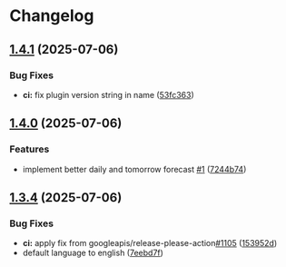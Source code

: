 # Changelog

## [1.4.1](https://github.com/andi4000/trmnl-open-meteo-weather-forecast/compare/v1.4.0...v1.4.1) (2025-07-06)


### Bug Fixes

* **ci:** fix plugin version string in name ([53fc363](https://github.com/andi4000/trmnl-open-meteo-weather-forecast/commit/53fc363e275f8258387f709d0264d78f9c2fc21d))

## [1.4.0](https://github.com/andi4000/trmnl-open-meteo-weather-forecast/compare/v1.3.4...v1.4.0) (2025-07-06)


### Features

* implement better daily and tomorrow forecast [#1](https://github.com/andi4000/trmnl-open-meteo-weather-forecast/issues/1) ([7244b74](https://github.com/andi4000/trmnl-open-meteo-weather-forecast/commit/7244b74c72a175352e4a86857766936afa666ed2))

## [1.3.4](https://github.com/andi4000/trmnl-open-meteo-weather-forecast/compare/1.3.3...v1.3.4) (2025-07-06)


### Bug Fixes

* **ci:** apply fix from googleapis/release-please-action[#1105](https://github.com/andi4000/trmnl-open-meteo-weather-forecast/issues/1105) ([153952d](https://github.com/andi4000/trmnl-open-meteo-weather-forecast/commit/153952ddf957233e7f85b08b07ac958ab267a55b))
* default language to english ([7eebd7f](https://github.com/andi4000/trmnl-open-meteo-weather-forecast/commit/7eebd7fddd25cdd08906ad5cfafda4d4a62d0754))
